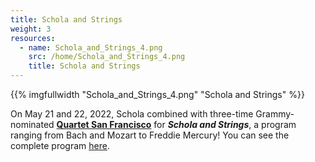 ```yaml
---
title: Schola and Strings
weight: 3
resources:
  - name: Schola_and_Strings_4.png
    src: /home/Schola_and_Strings_4.png
    title: Schola and Strings
---
```


{{% imgfullwidth "Schola_and_Strings_4.png" "Schola and Strings" %}}

On May 21 and 22, 2022, Schola combined with three-time Grammy-nominated <a href="https://quartetsanfrancisco.com" target="_blank"><strong>Quartet San Francisco</strong></a> for _**Schola and Strings**_, a program ranging from Bach and Mozart to Freddie Mercury!
You can see the complete program <a href="https://express.adobe.com/page/gyemIld5xkfIt/" target="_blank">here</a>.
